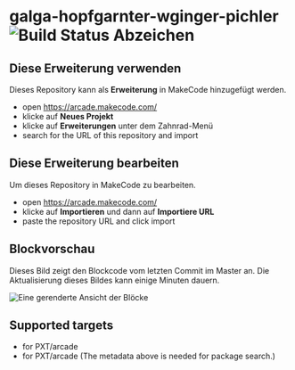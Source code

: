 # galga-hopfgarnter-wginger-pichler ![Build Status Abzeichen](https://github.com/joeherold/galga-hopfgarnter-wginger-pichler/workflows/MakeCode/badge.svg)



## Diese Erweiterung verwenden

Dieses Repository kann als **Erweiterung** in MakeCode hinzugefügt werden.

* open https://arcade.makecode.com/
* klicke auf **Neues Projekt**
* klicke auf **Erweiterungen** unter dem Zahnrad-Menü
* search for the URL of this repository and import

## Diese Erweiterung bearbeiten

Um dieses Repository in MakeCode zu bearbeiten.

* open https://arcade.makecode.com/
* klicke auf **Importieren** und dann auf **Importiere URL**
* paste the repository URL and click import

## Blockvorschau

Dieses Bild zeigt den Blockcode vom letzten Commit im Master an.
Die Aktualisierung dieses Bildes kann einige Minuten dauern.

![Eine gerenderte Ansicht der Blöcke](https://github.com/joeherold/galga-hopfgarnter-wginger-pichler/raw/master/.makecode/blocks.png)

## Supported targets

* for PXT/arcade
* for PXT/arcade
(The metadata above is needed for package search.)

